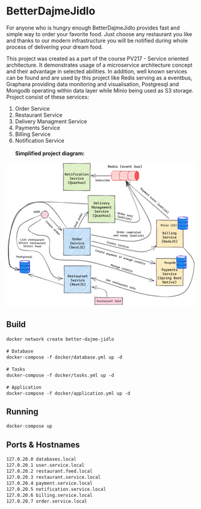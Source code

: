 # BetterDajmeJidlo



For anyone who is hungry enough BetterDajmeJidlo provides fast and simple way to order your favorite food. Just choose any restaurant you like and thanks to our modern infrastructure you will be notified during whole process of delivering your dream food.  
  
This project was created as a part of the course PV217 - Service oriented architecture. It demonstrates usage of a microservice architecture concept and their advantage in selected abilities. In addition, well known services can be found and are used by this project like Redis serving as a eventbus, Graphana providing data monitoring and visualisation, Postgresql and Mongodb operating within data layer while Minio being used as S3 storage. Project consist of these services:  

1. Order Service
2. Restaurant Service
3. Delivery Managment Service
4. Payments Service
5. Billing Service  
6. Notification Service
<br></br>
**Simplified project diagram:**  
  
![](./docs/diagram.png)

## Build

```
docker network create better-dajme-jidlo

# Database
docker-compose -f docker/database.yml up -d

# Tasks
docker-compose -f docker/tasks.yml up -d

# Application
docker-compose -f docker/application.yml up -d
```

## Running

```shell
docker-compose up
```


## Ports & Hostnames

```
127.0.20.0 databases.local
127.0.20.1 user.service.local
127.0.20.2 restaurant.feed.local
127.0.20.3 restaurant.service.local
127.0.20.4 payment.service.local
127.0.20.5 notification.service.local
127.0.20.6 billing.service.local
127.0.20.7 order.service.local
```
